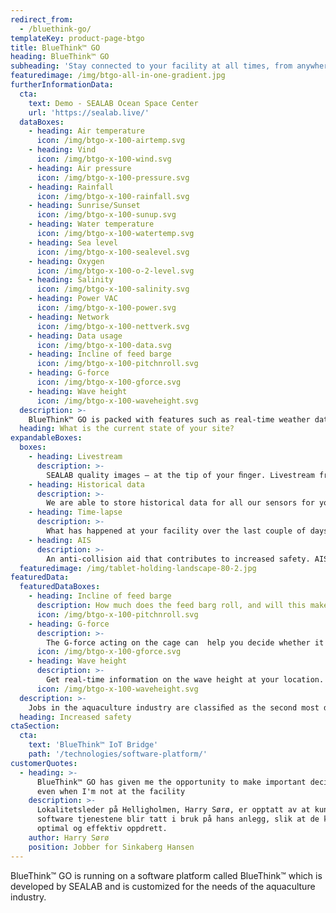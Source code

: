 ```yaml
---
redirect_from:
  - /bluethink-go/
templateKey: product-page-btgo
title: BlueThink™ GO
heading: BlueThink™ GO
subheading: 'Stay connected to your facility at all times, from anywhere!'
featuredimage: /img/btgo-all-in-one-gradient.jpg
furtherInformationData:
  cta:
    text: Demo - SEALAB Ocean Space Center
    url: 'https://sealab.live/'
  dataBoxes:
    - heading: Air temperature
      icon: /img/btgo-x-100-airtemp.svg
    - heading: Vind
      icon: /img/btgo-x-100-wind.svg
    - heading: Air pressure
      icon: /img/btgo-x-100-pressure.svg
    - heading: Rainfall
      icon: /img/btgo-x-100-rainfall.svg
    - heading: Sunrise/Sunset
      icon: /img/btgo-x-100-sunup.svg
    - heading: Water temperature
      icon: /img/btgo-x-100-watertemp.svg
    - heading: Sea level
      icon: /img/btgo-x-100-sealevel.svg
    - heading: Oxygen
      icon: /img/btgo-x-100-o-2-level.svg
    - heading: Salinity
      icon: /img/btgo-x-100-salinity.svg
    - heading: Power VAC
      icon: /img/btgo-x-100-power.svg
    - heading: Network
      icon: /img/btgo-x-100-nettverk.svg
    - heading: Data usage
      icon: /img/btgo-x-100-data.svg
    - heading: Incline of feed barge
      icon: /img/btgo-x-100-pitchnroll.svg
    - heading: G-force
      icon: /img/btgo-x-100-gforce.svg
    - heading: Wave height
      icon: /img/btgo-x-100-waveheight.svg
  description: >-
    BlueThink™ GO is packed with features such as real-time weather data, AIS data, sensor data from the cages and parameters measuring the safety of your employees. Not to mention the long-awaited livestream service.
  heading: What is the current state of your site?
expandableBoxes:
  boxes:
    - heading: Livestream
      description: >-
        SEALAB quality images – at the tip of your ﬁnger. Livestream from the surface camera allows you to monitor your facility at all times.
    - heading: Historical data
      description: >-
        We are able to store historical data for all our sensors for your facility. The data can be saved for as long as you want; 30 days, six months or two years?
    - heading: Time-lapse
      description: >-
        What has happened at your facility over the last couple of days? During storms or unexpected events it may be helpful to see a time-lapse containing footage from the previous days. In addition to automatic daily generated time-lapses, you can also schedule customized time-lapses.
    - heading: AIS
      description: >-
        An anti-collision aid that contributes to increased safety. AIS equipment installed on the feed barge allows you to see and be seen by vessels in your area.
  featuredimage: /img/tablet-holding-landscape-80-2.jpg
featuredData:
  featuredDataBoxes:
    - heading: Incline of feed barge
      description: How much does the feed barg roll, and will this make it uncomfortable to work there?
      icon: /img/btgo-x-100-pitchnroll.svg
    - heading: G-force
      description: >-
        The G-force acting on the cage can  help you decide whether it is safe to work at that location.
      icon: /img/btgo-x-100-gforce.svg
    - heading: Wave height
      description: >-
        Get real-time information on the wave height at your location.
      icon: /img/btgo-x-100-waveheight.svg
  description: >-
    Jobs in the aquaculture industry are classiﬁed as the second most dangerous in Norway. Safety must therefore be taken seriously.
  heading: Increased safety
ctaSection:
  cta:
    text: 'BlueThink™ IoT Bridge'
    path: '/technologies/software-platform/'
customerQuotes:
  - heading: >-
      BlueThink™ GO has given me the opportunity to make important decisions, 
      even when I'm not at the facility
    description: >-
      Lokalitetsleder på Helligholmen, Harry Sørø, er opptatt av at kun de beste
      software tjenestene blir tatt i bruk på hans anlegg, slik at de kan sikre
      optimal og effektiv oppdrett.
    author: Harry Sørø
    position: Jobber for Sinkaberg Hansen
---
```


BlueThink™ GO is running on a software platform called BlueThink™ which is developed by SEALAB and is customized for the needs of the aquaculture industry.

